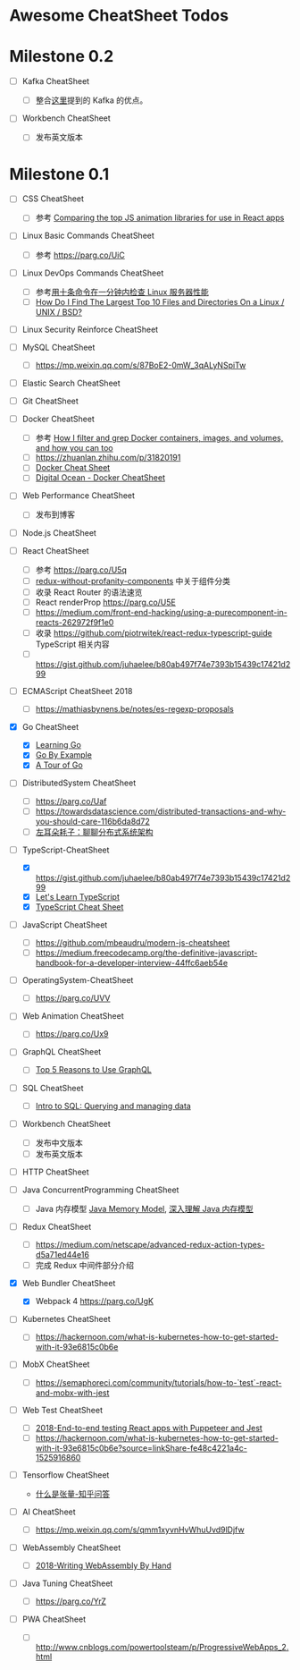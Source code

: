 # Awesome CheatSheet Todos

# Milestone 0.2

* [ ] Kafka CheatSheet

  * [ ] 整合[这里](https://medium.freecodecamp.org/what-makes-apache-kafka-so-fast-a8d4f94ab145)提到的 Kafka 的优点。

* [ ] Workbench CheatSheet

  * [ ] 发布英文版本

# Milestone 0.1

* [ ] CSS CheatSheet

  * [ ] 参考 [Comparing the top JS animation libraries for use in React apps](https://parg.co/Ux9)

* [ ] Linux Basic Commands CheatSheet

  * [ ] 参考 https://parg.co/UiC

* [ ] Linux DevOps Commands CheatSheet

  * [ ] 参考[用十条命令在一分钟内检查 Linux 服务器性能](http://www.infoq.com/cn/news/2015/12/linux-performance)
  * [ ] [How Do I Find The Largest Top 10 Files and Directories On a Linux / UNIX / BSD?](http://www.cyberciti.biz/faq/how-do-i-find-the-largest-filesdirectories-on-a-linuxunixbsd-filesystem/)

* [ ] Linux Security Reinforce CheatSheet

* [ ] MySQL CheatSheet

  * [ ] https://mp.weixin.qq.com/s/87BoE2-0mW_3qALyNSpiTw

* [ ] Elastic Search CheatSheet

* [ ] Git CheatSheet

* [ ] Docker CheatSheet

  * [ ] 参考 [How I filter and grep Docker containers, images, and volumes, and how you can too](https://parg.co/Uxy)
  * [ ] https://zhuanlan.zhihu.com/p/31820191
  * [ ] [Docker Cheat Sheet](https://parg.co/Upp)
  * [ ] [Digital Ocean - Docker CheatSheet](https://parg.co/Yex)

* [ ] Web Performance CheatSheet

  * [ ] 发布到博客

* [ ] Node.js CheatSheet

* [ ] React CheatSheet

  * [ ] 参考 https://parg.co/U5q
  * [ ] [redux-without-profanity-components](https://tonyhb.gitbooks.io/redux-without-profanity/content/components.html) 中关于组件分类
  * [ ] 收录 React Router 的语法速览
  * [ ] React renderProp https://parg.co/U5E
  * [ ] https://medium.com/front-end-hacking/using-a-purecomponent-in-reacts-262972f9f1e0
  * [ ] 收录 https://github.com/piotrwitek/react-redux-typescript-guide TypeScript 相关内容
  * [ ] https://gist.github.com/juhaelee/b80ab497f74e7393b15439c17421d299

* [ ] ECMAScript CheatSheet 2018

  * [ ] https://mathiasbynens.be/notes/es-regexp-proposals

* [x] Go CheatSheet

  * [x] [Learning Go](https://parg.co/Uyy)
  * [x] [Go By Example](https://gobyexample.com/)
  * [x] [A Tour of Go](https://tour.golang.org/methods/14)

* [ ] DistributedSystem CheatSheet

  * [ ] https://parg.co/Uaf
  * [ ] https://towardsdatascience.com/distributed-transactions-and-why-you-should-care-116b6da8d72
  * [ ] [左耳朵耗子：聊聊分布式系统架构](https://mp.weixin.qq.com/s/12s9JUxVDqAnLAeqc_de8w)

* [ ] TypeScript-CheatSheet

  * [x] https://gist.github.com/juhaelee/b80ab497f74e7393b15439c17421d299
  * [x] [Let's Learn TypeScript](https://parg.co/Uik)
  * [x] [TypeScript Cheat Sheet](https://github.com/frontdevops/typescript-cheat-sheet)

* [ ] JavaScript CheatSheet

  * [ ] https://github.com/mbeaudru/modern-js-cheatsheet
  * [ ] https://medium.freecodecamp.org/the-definitive-javascript-handbook-for-a-developer-interview-44ffc6aeb54e

* [ ] OperatingSystem-CheatSheet

  * [ ] https://parg.co/UVV

* [ ] Web Animation CheatSheet

  * [ ] https://parg.co/Ux9

* [ ] GraphQL CheatSheet

  * [ ] [Top 5 Reasons to Use GraphQL](https://blog.graph.cool/top-5-reasons-to-use-graphql-b60cfa683511)

* [ ] SQL CheatSheet

  * [ ] [Intro to SQL: Querying and managing data](https://www.khanacademy.org/computing/computer-programming/sql/)

* [ ] Workbench CheatSheet

  * [ ] 发布中文版本
  * [ ] 发布英文版本

* [ ] HTTP CheatSheet

* [ ] Java ConcurrentProgramming CheatSheet

  * [ ] Java 内存模型 [Java Memory Model](http://tutorials.jenkov.com/java-concurrency/java-memory-model.html), [深入理解 Java 内存模型](http://www.infoq.com/cn/articles/java-memory-model-1)

* [ ] Redux CheatSheet

  * [ ] https://medium.com/netscape/advanced-redux-action-types-d5a71ed44e16
  * [ ] 完成 Redux 中间件部分介绍

* [x] Web Bundler CheatSheet

  * [x] Webpack 4 https://parg.co/UgK

* [ ] Kubernetes CheatSheet

  * [ ] https://hackernoon.com/what-is-kubernetes-how-to-get-started-with-it-93e6815c0b6e

- [ ] MobX CheatSheet

  * [ ] https://semaphoreci.com/community/tutorials/how-to-`test`-react-and-mobx-with-jest

- [ ] Web Test CheatSheet

  * [ ] [2018-End-to-end testing React apps with Puppeteer and Jest](https://blog.logrocket.com/end-to-end-testing-react-apps-with-puppeteer-and-jest-ce2f414b4fd7)
  * [ ] https://hackernoon.com/what-is-kubernetes-how-to-get-started-with-it-93e6815c0b6e?source=linkShare-fe48c4221a4c-1525916860

- [ ] Tensorflow CheatSheet

  * [什么是张量-知乎问答](https://www.zhihu.com/question/20695804/answer/64920043)

- [ ] AI CheatSheet

  * [ ] https://mp.weixin.qq.com/s/qmm1xyvnHvWhuUvd9lDjfw

- [ ] WebAssembly CheatSheet

  * [ ] [2018-Writing WebAssembly By Hand](http://blog.scottlogic.com/2018/04/26/webassembly-by-hand.html)

- [ ] Java Tuning CheatSheet

  * [ ] https://parg.co/YrZ

- [ ] PWA CheatSheet
  * [ ] http://www.cnblogs.com/powertoolsteam/p/ProgressiveWebApps_2.html
